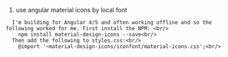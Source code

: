 1. use angular material icons by local font
```
  I'm building for Angular 4/5 and often working offline and so the following worked for me. First install the NPM: <br/>
    npm install material-design-icons --save<br/>
  Then add the following to styles.css:<br/>
    @import '~material-design-icons/iconfont/material-icons.css';<br/>
```
